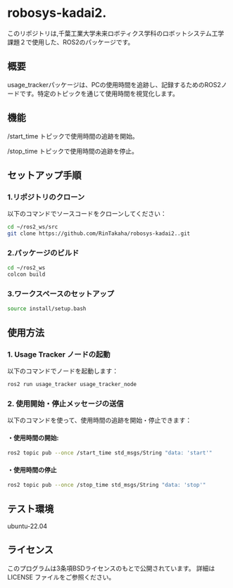 # robosys-kadai2.
このリポジトリは,千葉工業大学未来ロボティクス学科のロボットシステム工学課題２で使用した、ROS2のパッケージです。

## 概要
usage_trackerパッケージは、PCの使用時間を追跡し、記録するためのROS2ノードです。特定のトピックを通じて使用時間を視覚化します。

## 機能
/start_time トピックで使用時間の追跡を開始。

/stop_time トピックで使用時間の追跡を停止。

## セットアップ手順
### 1.リポジトリのクローン
以下のコマンドでソースコードをクローンしてください：
```bash
cd ~/ros2_ws/src
git clone https://github.com/RinTakaha/robosys-kadai2..git
```
### 2.パッケージのビルド
```bash
cd ~/ros2_ws
colcon build
```
### 3.ワークスペースのセットアップ
```bash
source install/setup.bash
```

## 使用方法
### 1. Usage Tracker ノードの起動
以下のコマンドでノードを起動します：
```bash
ros2 run usage_tracker usage_tracker_node
```
### 2. 使用開始・停止メッセージの送信
以下のコマンドを使って、使用時間の追跡を開始・停止できます：
#### ・使用時間の開始:
```bash
ros2 topic pub --once /start_time std_msgs/String "data: 'start'"
```
#### ・使用時間の停止
```bash
ros2 topic pub --once /stop_time std_msgs/String "data: 'stop'"
```

## テスト環境
ubuntu-22.04

## ライセンス
このプログラムは3条項BSDライセンスのもとで公開されています。 詳細は LICENSE ファイルをご参照ください。





